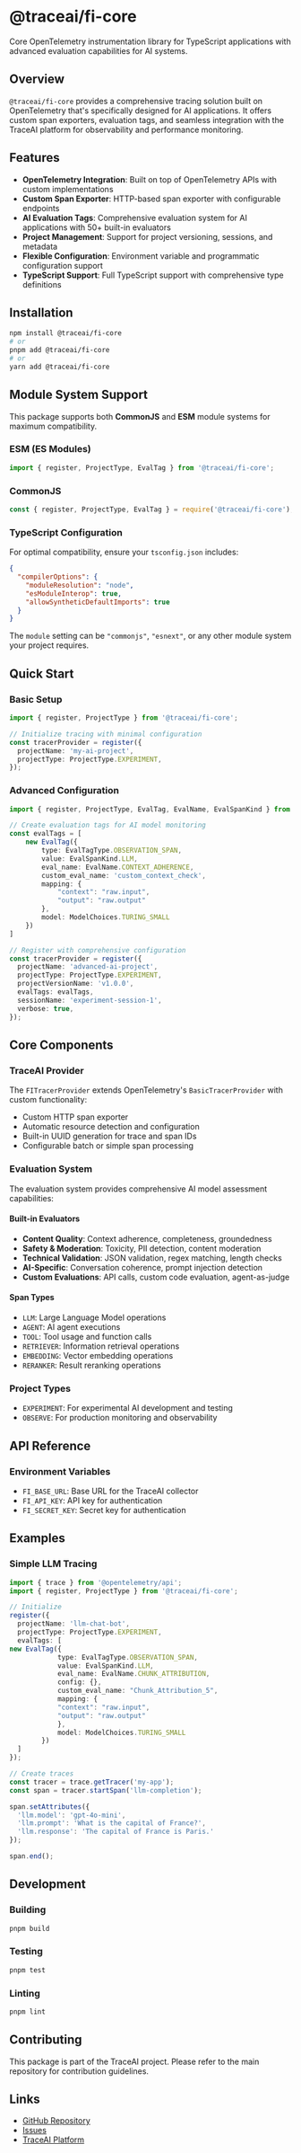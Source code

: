 # @traceai/fi-core

Core OpenTelemetry instrumentation library for TypeScript applications with advanced evaluation capabilities for AI systems.

## Overview

`@traceai/fi-core` provides a comprehensive tracing solution built on OpenTelemetry that's specifically designed for AI applications. It offers custom span exporters, evaluation tags, and seamless integration with the TraceAI platform for observability and performance monitoring.

## Features

- **OpenTelemetry Integration**: Built on top of OpenTelemetry APIs with custom implementations
- **Custom Span Exporter**: HTTP-based span exporter with configurable endpoints
- **AI Evaluation Tags**: Comprehensive evaluation system for AI applications with 50+ built-in evaluators
- **Project Management**: Support for project versioning, sessions, and metadata
- **Flexible Configuration**: Environment variable and programmatic configuration support
- **TypeScript Support**: Full TypeScript support with comprehensive type definitions

## Installation

```bash
npm install @traceai/fi-core
# or
pnpm add @traceai/fi-core
# or
yarn add @traceai/fi-core
```

## Module System Support

This package supports both **CommonJS** and **ESM** module systems for maximum compatibility.

### ESM (ES Modules)
```typescript
import { register, ProjectType, EvalTag } from '@traceai/fi-core';
```

### CommonJS
```typescript
const { register, ProjectType, EvalTag } = require('@traceai/fi-core');
```

### TypeScript Configuration

For optimal compatibility, ensure your `tsconfig.json` includes:

```json
{
  "compilerOptions": {
    "moduleResolution": "node",
    "esModuleInterop": true,
    "allowSyntheticDefaultImports": true
  }
}
```

The `module` setting can be `"commonjs"`, `"esnext"`, or any other module system your project requires.

## Quick Start

### Basic Setup

```typescript
import { register, ProjectType } from '@traceai/fi-core';

// Initialize tracing with minimal configuration
const tracerProvider = register({
  projectName: 'my-ai-project',
  projectType: ProjectType.EXPERIMENT,
});
```

### Advanced Configuration

```typescript
import { register, ProjectType, EvalTag, EvalName, EvalSpanKind } from '@traceai/fi-core';

// Create evaluation tags for AI model monitoring
const evalTags = [
    new EvalTag({
        type: EvalTagType.OBSERVATION_SPAN,
        value: EvalSpanKind.LLM,
        eval_name: EvalName.CONTEXT_ADHERENCE,
        custom_eval_name: 'custom_context_check',
        mapping: {
            "context": "raw.input",
            "output": "raw.output"
        },
        model: ModelChoices.TURING_SMALL
    })
]

// Register with comprehensive configuration
const tracerProvider = register({
  projectName: 'advanced-ai-project',
  projectType: ProjectType.EXPERIMENT,
  projectVersionName: 'v1.0.0',
  evalTags: evalTags,
  sessionName: 'experiment-session-1',
  verbose: true,
});
```

## Core Components

### TraceAI Provider

The `FITracerProvider` extends OpenTelemetry's `BasicTracerProvider` with custom functionality:

- Custom HTTP span exporter
- Automatic resource detection and configuration  
- Built-in UUID generation for trace and span IDs
- Configurable batch or simple span processing

### Evaluation System

The evaluation system provides comprehensive AI model assessment capabilities:

#### Built-in Evaluators

- **Content Quality**: Context adherence, completeness, groundedness
- **Safety & Moderation**: Toxicity, PII detection, content moderation
- **Technical Validation**: JSON validation, regex matching, length checks
- **AI-Specific**: Conversation coherence, prompt injection detection
- **Custom Evaluations**: API calls, custom code evaluation, agent-as-judge

#### Span Types

- `LLM`: Large Language Model operations
- `AGENT`: AI agent executions
- `TOOL`: Tool usage and function calls
- `RETRIEVER`: Information retrieval operations
- `EMBEDDING`: Vector embedding operations
- `RERANKER`: Result reranking operations

### Project Types

- `EXPERIMENT`: For experimental AI development and testing
- `OBSERVE`: For production monitoring and observability

## API Reference


### Environment Variables

- `FI_BASE_URL`: Base URL for the TraceAI collector
- `FI_API_KEY`: API key for authentication
- `FI_SECRET_KEY`: Secret key for authentication

## Examples

### Simple LLM Tracing

```typescript
import { trace } from '@opentelemetry/api';
import { register, ProjectType } from '@traceai/fi-core';

// Initialize
register({
  projectName: 'llm-chat-bot',
  projectType: ProjectType.EXPERIMENT,
  evalTags: [
new EvalTag({
            type: EvalTagType.OBSERVATION_SPAN,
            value: EvalSpanKind.LLM,
            eval_name: EvalName.CHUNK_ATTRIBUTION,
            config: {},
            custom_eval_name: "Chunk_Attribution_5",
            mapping: {
            "context": "raw.input",
            "output": "raw.output"
            },
            model: ModelChoices.TURING_SMALL
        })
  ]
});

// Create traces
const tracer = trace.getTracer('my-app');
const span = tracer.startSpan('llm-completion');

span.setAttributes({
  'llm.model': 'gpt-4o-mini',
  'llm.prompt': 'What is the capital of France?',
  'llm.response': 'The capital of France is Paris.'
});

span.end();
```

## Development

### Building

```bash
pnpm build
```

### Testing

```bash
pnpm test
```

### Linting

```bash
pnpm lint
```

## Contributing

This package is part of the TraceAI project. Please refer to the main repository for contribution guidelines.

## Links

- [GitHub Repository](https://github.com/future-agi/traceAI)
- [Issues](https://github.com/future-agi/traceAI/issues)
- [TraceAI Platform](https://api.futureagi.com)
